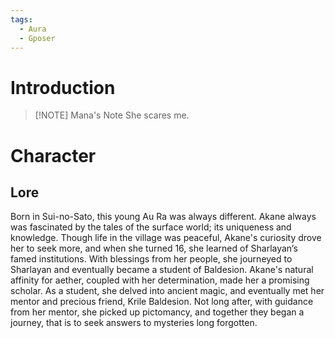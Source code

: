 ```yaml
---
tags:
  - Aura
  - Gposer
---
```

# Introduction
> [!NOTE] Mana's Note
> She scares me.
# Character
## Lore
Born in Sui-no-Sato, this young Au Ra was always different. Akane always was fascinated by the tales of the surface world; its uniqueness and knowledge. Though life in the village was peaceful, Akane's curiosity drove her to seek more, and when she turned 16, she learned of Sharlayan’s famed institutions. With blessings from her people, she journeyed to Sharlayan and eventually became a student of Baldesion. Akane's natural affinity for aether, coupled with her determination, made her a promising scholar. As a student, she delved into ancient magic, and eventually met her mentor and precious friend, Krile Baldesion. Not long after, with guidance from her mentor, she picked up pictomancy, and together they began a journey, that is to seek answers to mysteries long forgotten.

